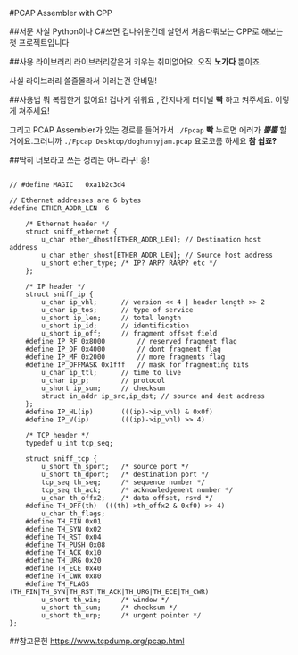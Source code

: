 #PCAP Assembler with CPP

##서문 
사실 Python이나 C#쓰면 겁나쉬운건데 살면서 처음다뤄보는 CPP로 해보는 첫 프로젝트입니다


##사용 라이브러리
라이브러리같은거 키우는 취미없어요. 오직 **노가다** 뿐이죠.

~~사실 라이브러리 쓸줄몰라서 이러는건 안비밀!~~

##사용법
뭐 복잡한거 없어요! 겁나게 쉬워요 , 간지나게 터미널 **빡** 하고 켜주세요.
이렇게 쳐주세요!

그리고 PCAP Assembler가 있는 경로를 들어가서 `./Fpcap`
**빡** 누르면  에러가 ***뿜뿜*** 할거에요.그러니까 `./Fpcap Desktop/doghunnyjam.pcap` 요로코롬 하세요 
**참 쉽죠?**


##딱히 너보라고 쓰는 정리는 아니라구! 흥!
```

// #define MAGIC   0xa1b2c3d4 

// Ethernet addresses are 6 bytes
#define ETHER_ADDR_LEN	6

	/* Ethernet header */
	struct sniff_ethernet {
		u_char ether_dhost[ETHER_ADDR_LEN]; // Destination host address
		u_char ether_shost[ETHER_ADDR_LEN]; // Source host address
		u_short ether_type; /* IP? ARP? RARP? etc */
	};

	/* IP header */
	struct sniff_ip {
		u_char ip_vhl;		// version << 4 | header length >> 2 
		u_char ip_tos;		// type of service 
		u_short ip_len;		// total length 
		u_short ip_id;		// identification 
		u_short ip_off;		// fragment offset field 
	#define IP_RF 0x8000		// reserved fragment flag 
	#define IP_DF 0x4000		// dont fragment flag 
	#define IP_MF 0x2000		// more fragments flag 
	#define IP_OFFMASK 0x1fff	// mask for fragmenting bits 
		u_char ip_ttl;		// time to live 
		u_char ip_p;		// protocol 
		u_short ip_sum;		// checksum 
		struct in_addr ip_src,ip_dst; // source and dest address 
	};
	#define IP_HL(ip)		(((ip)->ip_vhl) & 0x0f)
	#define IP_V(ip)		(((ip)->ip_vhl) >> 4)

	/* TCP header */
	typedef u_int tcp_seq;

	struct sniff_tcp {
		u_short th_sport;	/* source port */
		u_short th_dport;	/* destination port */
		tcp_seq th_seq;		/* sequence number */
		tcp_seq th_ack;		/* acknowledgement number */
		u_char th_offx2;	/* data offset, rsvd */
	#define TH_OFF(th)	(((th)->th_offx2 & 0xf0) >> 4)
		u_char th_flags;
	#define TH_FIN 0x01
	#define TH_SYN 0x02
	#define TH_RST 0x04
	#define TH_PUSH 0x08
	#define TH_ACK 0x10
	#define TH_URG 0x20
	#define TH_ECE 0x40
	#define TH_CWR 0x80
	#define TH_FLAGS (TH_FIN|TH_SYN|TH_RST|TH_ACK|TH_URG|TH_ECE|TH_CWR)
		u_short th_win;		/* window */
		u_short th_sum;		/* checksum */
		u_short th_urp;		/* urgent pointer */
};
```
##참고문헌
https://www.tcpdump.org/pcap.html
